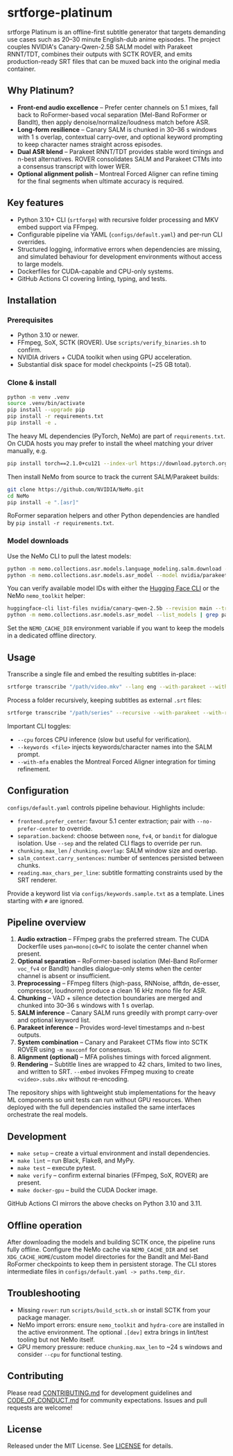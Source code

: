 # srtforge-platinum

srtforge Platinum is an offline-first subtitle generator that targets demanding
use cases such as 20–30 minute English-dub anime episodes. The project couples
NVIDIA's Canary-Qwen-2.5B SALM model with Parakeet RNNT/TDT, combines their
outputs with SCTK ROVER, and emits production-ready SRT files that can be muxed
back into the original media container.

## Why Platinum?

* **Front-end audio excellence** – Prefer center channels on 5.1 mixes, fall
  back to RoFormer-based vocal separation (Mel-Band RoFormer or BandIt), then
  apply denoise/normalize/loudness match before ASR.
* **Long-form resilience** – Canary SALM is chunked in 30–36 s windows with
  1 s overlap, contextual carry-over, and optional keyword prompting to keep
  character names straight across episodes.
* **Dual ASR blend** – Parakeet RNNT/TDT provides stable word timings and n-best
  alternatives. ROVER consolidates SALM and Parakeet CTMs into a consensus
  transcript with lower WER.
* **Optional alignment polish** – Montreal Forced Aligner can refine timing for
  the final segments when ultimate accuracy is required.

## Key features

* Python 3.10+ CLI (`srtforge`) with recursive folder processing and MKV embed
  support via FFmpeg.
* Configurable pipeline via YAML (`configs/default.yaml`) and per-run CLI
  overrides.
* Structured logging, informative errors when dependencies are missing, and
  simulated behaviour for development environments without access to large
  models.
* Dockerfiles for CUDA-capable and CPU-only systems.
* GitHub Actions CI covering linting, typing, and tests.

## Installation

### Prerequisites

* Python 3.10 or newer.
* FFmpeg, SoX, SCTK (ROVER). Use `scripts/verify_binaries.sh` to confirm.
* NVIDIA drivers + CUDA toolkit when using GPU acceleration.
* Substantial disk space for model checkpoints (~25 GB total).

### Clone & install

```bash
python -m venv .venv
source .venv/bin/activate
pip install --upgrade pip
pip install -r requirements.txt
pip install -e .
```

The heavy ML dependencies (PyTorch, NeMo) are part of
`requirements.txt`. On CUDA hosts you may prefer to install the wheel matching
your driver manually, e.g.

```bash
pip install torch==2.1.0+cu121 --index-url https://download.pytorch.org/whl/cu121
```

Then install NeMo from source to track the current SALM/Parakeet builds:

```bash
git clone https://github.com/NVIDIA/NeMo.git
cd NeMo
pip install -e ".[asr]"
```

RoFormer separation helpers and other Python dependencies are handled by `pip install -r requirements.txt`.

### Model downloads

Use the NeMo CLI to pull the latest models:

```bash
python -m nemo.collections.asr.models.language_modeling.salm.download --model nvidia/canary-qwen-2.5b
python -m nemo.collections.asr.models.asr_model --model nvidia/parakeet-rnnt-1.1b --download
```

You can verify available model IDs with either the [Hugging Face CLI](https://huggingface.co/docs/huggingface_hub/quick-start#download-a-model)
or the NeMo `nemo_toolkit` helper:

```bash
huggingface-cli list-files nvidia/canary-qwen-2.5b --revision main --tree
python -m nemo.collections.asr.models.asr_model --list_models | grep parakeet
```

Set the `NEMO_CACHE_DIR` environment variable if you want to keep the models in
a dedicated offline directory.

## Usage

Transcribe a single file and embed the resulting subtitles in-place:

```bash
srtforge transcribe "/path/video.mkv" --lang eng --with-parakeet --with-rover --prefer-center --embed
```

Process a folder recursively, keeping subtitles as external `.srt` files:

```bash
srtforge transcribe "/path/series" --recursive --with-parakeet --with-rover --prefer-center
```

Important CLI toggles:

* `--cpu` forces CPU inference (slow but useful for verification).
* `--keywords <file>` injects keywords/character names into the SALM prompt.
* `--with-mfa` enables the Montreal Forced Aligner integration for timing
  refinement.

## Configuration

`configs/default.yaml` controls pipeline behaviour. Highlights include:

* `frontend.prefer_center`: favour 5.1 center extraction; pair with
  `--no-prefer-center` to override.
* `separation.backend`: choose between `none`, `fv4`, or `bandit` for dialogue
  isolation. Use `--sep` and the related CLI flags to override per run.
* `chunking.max_len` / `chunking.overlap`: SALM window size and overlap.
* `salm_context.carry_sentences`: number of sentences persisted between chunks.
* `reading.max_chars_per_line`: subtitle formatting constraints used by the SRT
  renderer.

Provide a keyword list via `configs/keywords.sample.txt` as a template. Lines
starting with `#` are ignored.

## Pipeline overview

1. **Audio extraction** – FFmpeg grabs the preferred stream. The CUDA Dockerfile
   uses `pan=mono|c0=FC` to isolate the center channel when present.
2. **Optional separation** – RoFormer-based isolation (Mel-Band RoFormer
   `voc_fv4` or BandIt) handles dialogue-only stems when the center channel is
   absent or insufficient.
3. **Preprocessing** – FFmpeg filters (high-pass, RNNoise, afftdn, de-esser,
   compressor, loudnorm) produce a clean 16 kHz mono file for ASR.
4. **Chunking** – VAD + silence detection boundaries are merged and chunked into
   30–36 s windows with 1 s overlap.
5. **SALM inference** – Canary SALM runs greedily with prompt carry-over and
   optional keyword list.
6. **Parakeet inference** – Provides word-level timestamps and n-best outputs.
7. **System combination** – Canary and Parakeet CTMs flow into SCTK ROVER using
   `-m maxconf` for consensus.
8. **Alignment (optional)** – MFA polishes timings with forced alignment.
9. **Rendering** – Subtitle lines are wrapped to 42 chars, limited to two lines,
   and written to SRT. `--embed` invokes FFmpeg muxing to create
   `<video>.subs.mkv` without re-encoding.

The repository ships with lightweight stub implementations for the heavy ML
components so unit tests can run without GPU resources. When deployed with the
full dependencies installed the same interfaces orchestrate the real models.

## Development

* `make setup` – create a virtual environment and install dependencies.
* `make lint` – run Black, Flake8, and MyPy.
* `make test` – execute pytest.
* `make verify` – confirm external binaries (FFmpeg, SoX, ROVER) are present.
* `make docker-gpu` – build the CUDA Docker image.

GitHub Actions CI mirrors the above checks on Python 3.10 and 3.11.

## Offline operation

After downloading the models and building SCTK once, the pipeline runs fully
offline. Configure the NeMo cache via `NEMO_CACHE_DIR` and set
`XDG_CACHE_HOME`/custom model directories for the BandIt and Mel-Band RoFormer
checkpoints to keep them in persistent storage. The CLI stores intermediate
files in `configs/default.yaml -> paths.temp_dir`.

## Troubleshooting

* Missing `rover`: run `scripts/build_sctk.sh` or install SCTK from your
  package manager.
* NeMo import errors: ensure `nemo_toolkit` and `hydra-core` are installed in the
  active environment. The optional `.[dev]` extra brings in lint/test tooling but
  not NeMo itself.
* GPU memory pressure: reduce `chunking.max_len` to ~24 s windows and consider
  `--cpu` for functional testing.

## Contributing

Please read [CONTRIBUTING.md](CONTRIBUTING.md) for development guidelines and
[CODE_OF_CONDUCT.md](CODE_OF_CONDUCT.md) for community expectations. Issues and
pull requests are welcome!

## License

Released under the MIT License. See [LICENSE](LICENSE) for details.

